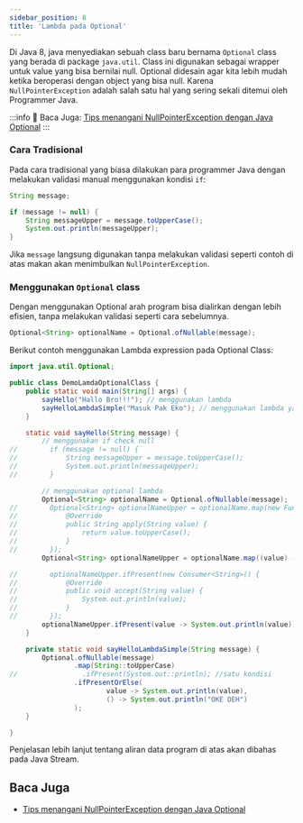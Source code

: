 ```yaml
---
sidebar_position: 8
title: 'Lambda pada Optional'
---
```


Di Java 8, java menyediakan sebuah class baru bernama `Optional` class yang berada di package `java.util`. Class ini digunakan sebagai wrapper untuk value yang bisa bernilai null. Optional didesain agar kita lebih mudah ketika beroperasi dengan object yang bisa null. Karena `NullPointerException` adalah salah satu hal yang sering sekali ditemui oleh Programmer Java.

:::info
📑 Baca Juga: [Tips menangani NullPointerException dengan Java Optional](/blog/java-optional)
:::

### Cara Tradisional

Pada cara tradisional yang biasa dilakukan para programmer Java dengan melakukan validasi manual menggunakan kondisi `if`:

```java
String message;

if (message != null) {
    String messageUpper = message.toUpperCase();
    System.out.println(messageUpper);
}
```

Jika `message` langsung digunakan tanpa melakukan validasi seperti contoh di atas makan akan menimbulkan `NullPointerException`.

### Menggunakan `Optional` class

Dengan menggunakan Optional arah program bisa dialirkan dengan lebih efisien, tanpa melakukan validasi seperti cara sebelumnya.

```java
Optional<String> optionalName = Optional.ofNullable(message);
```

Berikut contoh menggunakan Lambda expression pada Optional Class:

```java
import java.util.Optional;

public class DemoLamdaOptionalClass {
    public static void main(String[] args) {
        sayHello("Hallo Bro!!!"); // menggunakan lambda
        sayHelloLambdaSimple("Masuk Pak Eko"); // menggunakan lambda yang lebih simple
    }

    static void sayHello(String message) {
        // menggunakan if check null
//        if (message != null) {
//            String messageUpper = message.toUpperCase();
//            System.out.println(messageUpper);
//        }

        // menggunakan optional lambda
        Optional<String> optionalName = Optional.ofNullable(message);
//        Optional<String> optionalNameUpper = optionalName.map(new Function<String, String>() {
//            @Override
//            public String apply(String value) {
//                return value.toUpperCase();
//            }
//        });
        Optional<String> optionalNameUpper = optionalName.map((value) -> value.toUpperCase());

//        optionalNameUpper.ifPresent(new Consumer<String>() {
//            @Override
//            public void accept(String value) {
//                System.out.println(value);
//            }
//        });
        optionalNameUpper.ifPresent(value -> System.out.println(value));
    }

    private static void sayHelloLambdaSimple(String message) {
        Optional.ofNullable(message)
                .map(String::toUpperCase)
//                .ifPresent(System.out::println); //satu kondisi
                .ifPresentOrElse(
                        value -> System.out.println(value),
                        () -> System.out.println("OKE DEH")
                );
    }

}
```

Penjelasan lebih lanjut tentang aliran data program di atas akan dibahas pada Java Stream.

## Baca Juga

* [Tips menangani NullPointerException dengan Java Optional](/blog/java-optional)
